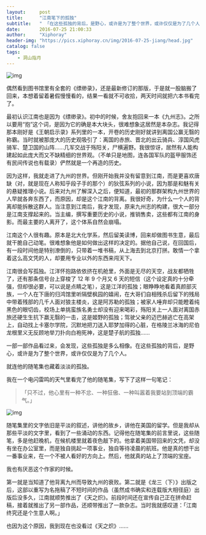 ```yaml
---
layout:     post
title:      "江南笔下的孤独"
subtitle:   " 「在这些孤独的背后，是野心，或许是为了整个世界，或许仅仅是为了几个人。」" 
date:       2016-07-25 21:00:33
author:     "Xiphoray"
header-img: "https://pics.xiphoray.cn/img/2016-07-25-jiang/head.jpg"
catalog: false
tags:     
    - 洞山指月
---
```



![img](https://pics.xiphoray.cn/img/2016-07-25-jiang/1.jpg)

偶然看到图书馆里有全套的《缥缈录》，还是最新修订的那版，于是就一股脑搬了回来，本想着留着暑假慢慢看的，结果一看就不可收拾，两天时间就把六本书看完了。

最初认识江南也是因为《缥缈录》。初中的时候，舍友抱回来一本《九州志》。之所以要用“抱”这个词，是因为它的确是本大块头，很难想象这居然是本杂志。我记得那本刚好是《王朝启示录》系列里的一本，开卷的历史刚好就讲到离国公赢无翳的称霸。当时就被那庞大的历史观吸引了：离国的赤旅、晋北的出云骑兵、淳国风虎骑军、楚卫国的山阵……几军交战于殇阳关，尸横遍野。我很惊讶，居然有人能构建起如此庞大而又不缺精细的世界观。（不单只是地图，连各国军队的盔甲服饰还有民间传说也有载录）俨然就是一个再造的历史。

因为这样，我就走进了九州的世界。但刚开始我并没有留意到江南，而是更喜欢唐缺（对，就是现在人称知乎段子手的那个）的狄弦系列的小说，因为那是和魅有关的悬疑推理小说。后来对九州了解深入之后，便知道，最初的那群架构九州世界的人早就各奔东西了，而原因，却是这个江南的背离。我很好奇，为什么一个人的背离却能拆散这群人。当注意到江南后，我才发现，原来九州志的构建，很大一部分是江南支撑起来的。当主编，撰写重要历史的小说，推销售卖，这些都有江南的身影。而最主要的人离开了，这个体系自然会崩塌。

江南这个人很有趣。原本是北大化学系，然后留美读博，回来却做图书生意，最后就干脆自己动笔。很难想象他是如何做出这样的决定的。据他自己说，在回国后，有一段时间他是特别潦倒的，只带着一堆书稿，从上海去到北京打拼。敢情一个拿着这么高文凭的人，却要用专业以外的东西来闯天下。

江南很会写孤独。江洋怀抱路依依挤在机舱里，外面是无尽的天空，战友都牺牲了，还有那条信号台上穿梭了 12 年 9 个月又 6 天的短信（这个设定真的十分牵强，但却很必要，可以说是点睛之笔），这是江洋的孤独；眼睁睁地看着真颜部灭族，一个人在下唐的归鸿馆里听隔壁枫园的嬉闹，在大哥们自相残杀后留下的残局中带着残部的几千人面对狼主楼炎，这是阿苏勒的孤独；被家人唾弃却只能瞪着纯黑色的眼切齿，校场上单挑蛮族名勇士却没有迎来喝彩，殇阳关上一人面对离国赤旅还硬生生抗下嬴无翳的一击，这是姬野的孤独；驾驶父亲的迈巴赫逃亡在高架上，自动找上卡塞尔学院，沉默地把刀送入耶梦加得的心脏，在格陵兰冰海的尼伯龙根里义无反顾地举刀扑向白袍死神，这是楚子航的孤独……

一部一部作品看过来，会发现，这些孤独是多么相像。在这些孤独的背后，是野心，或许是为了整个世界，或许仅仅是为了几个人。

就连他的随笔集也藏着淡淡的孤独。

我在一个电闪雷鸣的天气里看完了他的随笔集，写下了这样一句笔记：

> 「只不过，他心里有一种不忿、一种狂傲、一种叫嚣着我要站到顶端的霸气。」

![img](https://pics.xiphoray.cn/img/2016-07-25-jiang/2.jpg)

随笔集里的文字依旧是平淡的叙述，讲他的故乡，讲他在美国的留学。但是我却从那些平淡的文字里，看到了一些涌动的东西。记得他在随笔集的前言里说，这些随笔，多是他赶晚机，在候机楼里就着夜色敲下的。他拿着美国带回来的文凭，却没有坐在办公室里，而是独自挑起一项事业，独自等待凌晨的航班。他是真的想干出一番事业来，在一个不被人看好的方向上。然后，他就真的站上了顶端的宝座。

我也有厌恶这个作家的时候。

第一就是当知道了他背离九州而导致九州的衰败。第二就是《龙三（下）》出版之后，这部以重写为名拖稿了不短时间的作品（虽然成书确实和连载版大相径庭）出版后没多久，江南就顺势推出了《天之炽》。前段时间还在宣传自己正在拼命赶稿，接着就推出了另一部作品，还顺带推出了一款杂志。当时我就感叹道：「江南终究还是个生意人啊。」

也因为这个原因，我到现在也没看过《天之炽》......

